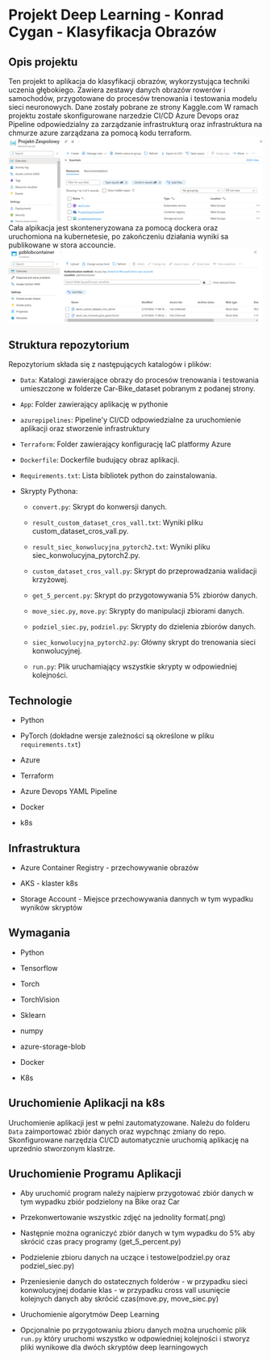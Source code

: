 # Projekt Deep Learning - Konrad Cygan - Klasyfikacja Obrazów

 

## Opis projektu

 

Ten projekt to aplikacja do klasyfikacji obrazów, wykorzystująca techniki uczenia głębokiego. Zawiera zestawy danych obrazów rowerów i samochodów, przygotowane do procesów trenowania i testowania modelu sieci neuronowych. Dane zostały pobrane ze strony Kaggle.com
W ramach projektu zostałe skonfigurowane narzedzie CI/CD Azure Devops oraz Pipeline odpowiedzialny za zarządzanie infrastrukturą oraz infrastruktura na chmurze azure zarządzana za pomocą kodu terraform.
![Zasoby Azure](images/zasoby.png)
Cała alpikacja jest skonteneryzowana za pomocą dockera oraz uruchomiona na kubernetesie, po zakończeniu działania wyniki sa publikowane w stora accouncie.
![wyniki](images/wyniki.png)


 

## Struktura repozytorium

 

Repozytorium składa się z następujących katalogów i plików:

 

- `Data`: Katalogi zawierające obrazy do procesów trenowania i testowania umieszczone w folderze Car-Bike_dataset pobranym z podanej strony.

- `App`:  Folder zawierający aplikację w pythonie

- `azurepipelines`: Pipeline'y CI/CD odpowiedzialne za uruchomienie aplikacji oraz stworzenie infrastruktury

- `Terraform`: Folder zawierający konfigurację IaC platformy Azure

- `Dockerfile`: Dockerfile budujący obraz aplikacji.

- `Requirements.txt`: Lista bibliotek python do zainstalowania.

- Skrypty Pythona:

  - `convert.py`: Skrypt do konwersji danych.

  - `result_custom_dataset_cros_vall.txt`: Wyniki pliku custom_dataset_cros_vall.py.

  - `result_siec_konwolucyjna_pytorch2.txt`: Wyniki pliku siec_konwolucyjna_pytorch2.py.

  - `custom_dataset_cros_vall.py`: Skrypt do przeprowadzania walidacji krzyżowej.

  - `get_5_percent.py`: Skrypt do przygotowywania 5% zbiorów danych.

  - `move_siec.py`, `move.py`: Skrypty do manipulacji zbiorami danych.

  - `podziel_siec.py`, `podziel.py`: Skrypty do dzielenia zbiorów danych.

  - `siec_konwolucyjna_pytorch2.py`: Główny skrypt do trenowania sieci konwolucyjnej.

  - `run.py`: Plik uruchamiający wszystkie skrypty w odpowiedniej kolejności.

 

## Technologie

 

- Python

- PyTorch (dokładne wersje zależności są określone w pliku `requirements.txt`)

- Azure

- Terraform

- Azure Devops YAML Pipeline

- Docker

- k8s

## Infrastruktura

- Azure Container Registry - przechowywanie obrazów 

- AKS - klaster k8s

- Storage Account - Miejsce przechowywania dannych w tym wypadku wyników skryptów


 

## Wymagania

 

- Python

- Tensorflow

- Torch

- TorchVision

- Sklearn

- numpy

- azure-storage-blob

- Docker

- K8s
 
## Uruchomienie Aplikacji na k8s

Uruchomienie aplikacji jest w pełni zautomatyzowane. Należu do folderu  `Data` zaimportować zbiór danych oraz wypchnąc zmiany do repo. 
Skonfigurowane narzędzia CI/CD automatycznie uruchomią aplikację na uprzednio stworzonym klastrze.


## Uruchomienie Programu Aplikacji

 

- Aby uruchomić program należy najpierw przygotować zbiór danych w tym wypadku zbiór podzielony na Bike oraz Car

- Przekonwertowanie wszystkic zdjęć na jednolity format(.png)

- Następnie można ograniczyć zbiór danych w tym wypadku do 5% aby skrócić czas pracy programy (get_5_percent.py)

- Podzielenie zbioru danych na uczące i testowe(podziel.py oraz podziel_siec.py)

- Przeniesienie danych do ostatecznych folderów - w przypadku sieci konwolucyjnej dodanie klas - w przypadku cross vall usunięcie kolejnych danych aby skrócić czas(move.py, move_siec.py)

- Uruchomienie algorytmów Deep Learning

- Opcjonalnie po przygotowaniu zbioru danych można uruchomic plik `run.py` który uruchomi wszystko w odpowiedniej kolejności i stworyz pliki wynikowe dla dwóch skryptów deep learningowych

 

